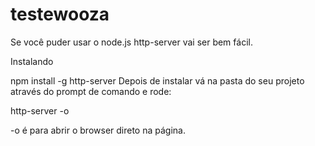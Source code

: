 # testewooza

Se você puder usar o node.js http-server vai ser bem fácil.

Instalando

npm install -g http-server
Depois de instalar vá na pasta do seu projeto através do prompt de comando e rode:

http-server -o 

-o é para abrir o browser direto na página. 
